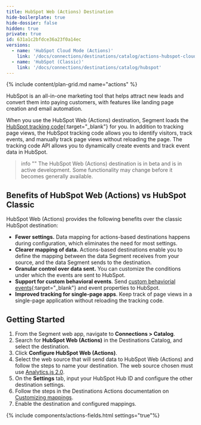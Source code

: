 ```yaml
---
title: HubSpot Web (Actions) Destination
hide-boilerplate: true
hide-dossier: false
hidden: true
private: true
id: 631a1c2bfdce36a23f0a14ec
versions:
  - name: 'HubSpot Cloud Mode (Actions)'
    link: '/docs/connections/destinations/catalog/actions-hubspot-cloud'
  - name: 'HubSpot (Classic)'
    link: '/docs/connections/destinations/catalog/hubspot'
---
```


{% include content/plan-grid.md name="actions" %}

HubSpot is an all-in-one marketing tool that helps attract new leads and convert them into paying customers, with features like landing page creation and email automation.

When you use the HubSpot Web (Actions) destination, Segment loads the [HubSpot tracking code](https://developers.hubspot.com/docs/api/events/tracking-code){:target="_blank"} for you. In addition to tracking page views, the HubSpot tracking code allows you to identify visitors, track events, and manually track page views without reloading the page. The tracking code API allows you to dynamically create events and track event data in HubSpot.

> info ""
> The HubSpot Web (Actions) destination is in beta and is in active development. Some functionality may change before it becomes generally available.


## Benefits of HubSpot Web (Actions) vs HubSpot Classic
HubSpot Web (Actions) provides the following benefits over the classic HubSpot destination:

- **Fewer settings.** Data mapping for actions-based destinations happens during configuration, which eliminates the need for most settings.
- **Clearer mapping of data.** Actions-based destinations enable you to define the mapping between the data Segment receives from your source, and the data Segment sends to the destination.
- **Granular control over data sent.** You can customize the conditions under which the events are sent to HubSpot.
- **Support for custom behavioral events**. Send [custom behaviorial events](https://developers.hubspot.com/docs/api/events/tracking-code#tracking-custom-behavioral-events-marketing-hub-enterprise-only-){:target="_blank"} and event properties to HubSpot.
- **Improved tracking for single-page apps**. Keep track of page views in a single-page application without reloading the tracking code.

## Getting Started

1. From the Segment web app, navigate to **Connections > Catalog**.
2. Search for **HubSpot Web (Actions)** in the Destinations Catalog, and select the destination.
3. Click **Configure HubSpot Web (Actions)**.
4. Select the web source that will send data to HubSpot Web (Actions) and follow the steps to name your destination. The web source chosen must use [Analytics.js 2.0](/docs/connections/sources/catalog/libraries/website/javascript/).
5. On the **Settings** tab, input your HubSpot Hub ID and configure the other destination settings.
6. Follow the steps in the Destinations Actions documentation on [Customizing mappings](/docs/connections/destinations/actions/#customizing-mappings).
7. Enable the destination and configured mappings.

{% include components/actions-fields.html settings="true"%}
